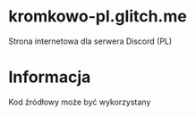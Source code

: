 # kromkowo-pl.glitch.me
Strona internetowa dla serwera Discord (PL)

# Informacja

Kod źródłowy może być wykorzystany
